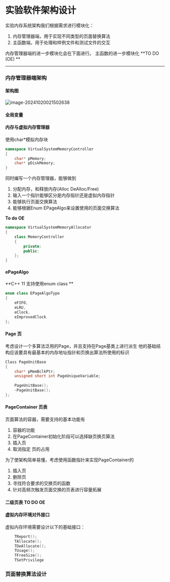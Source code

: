 <!--
   Copyright (C) 2024  All rights reserved.

   Author        : OceanEyeFF
   Email         : fdch00@163.com
   File Name     : Structure Design.md
   Last Modified : 2024-10-20 02:17
   Describe      : 

-->

实验软件架构设计
====

实验内存系统架构我们根据需求进行模块化：
1. 内存管理器端，用于实现不同类型的页面替换算法
2. 主函数端，用于处理和样例文件和测试文件的交互

内存管理器端的进一步模块化会在下面进行。
主函数的进一步模块化 **TO DO (OE) **

------

### 内存管理器端架构

#### 架构图

![image-20241020021502638](https://s2.loli.net/2024/10/20/eY2SQ6FqgA41J8n.png)

#### 全局变量

#### 内存与虚拟内存管理器

使用char*模拟内存块

```C++
namespace VirtualSystemMemoryController
{
	char* pMemory;
	char* pDiskMemory;
}
```

同时编写一个内存管理器，能够做到
1. 分配内存，和释放内存(Alloc DeAlloc/Free)
2. 输入一个指针能够区分是内存指针还是虚拟内存指针
3. 能够执行页面交换算法
4. 能够根据Enum EPageAlgo来设置使用的页面交换算法

**To do OE**
```C++
namespace VirtualSystemMemoryAllocator
{
	class MemoryController
	{
		private:
		public:
	};
}
```

#### ePageAlgo

**C++ 11 支持使用enum class **

```C++
enum class EPageAlgoType
{
	eFIFO,
	eLRU,
	eClock,
	eImprovedClock
};
```

#### Page 页

考虑设计一个多算法泛用的Page，并且支持在Page基类上进行派生
他的基础结构应该要具有最基本的内存地址指针和页换出算法所使用的标识

```C++
Class PageUnitBase
{
	char* pMemBclkPtr;
	unsigned short int PageUniqueVariable;
	
	PageUnitBase();
	~PageUnitBase();
};
```

#### PageContainer 页表

页面算法的容器，需要支持的基本功能有
1. 容器的功能
2. 在PageContainer初始化阶段可以选择缺页换页算法
3. 插入页
4. 取消指定  页的占用 

为了使架构简单易懂，考虑使用函数指针来实现PageContainer的
1. 插入页
2. 删除页
3. 寻找符合要求的交换页的函数
4. 针对高频次触发页面交换的页表进行容量拓展

#### 二级页表 TO DO OE

#### 虚拟内存环境对外接口

虚拟内存环境需要设计以下的基础接口：

```C++
	TReport();
	TAllocate();
	TDeAllocate();
	TUsage();
	TFreeSize();
	TSetPrivilege
```

### 页面替换算法设计

